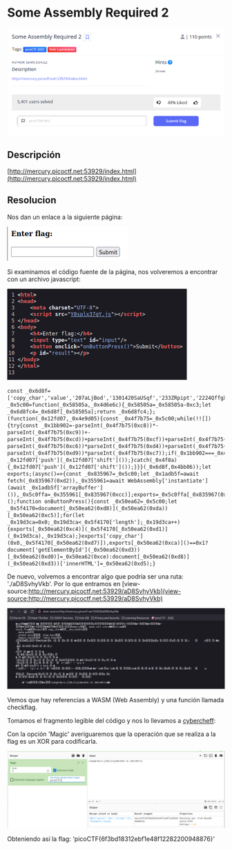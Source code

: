 # Some Assembly Required 2
![Descripcion del CTF](img/description.png)

## Descripción
[http://mercury.picoctf.net:53929/index.html](http://mercury.picoctf.net:53929/index.html)

## Resolucion
Nos dan un enlace a la siguiente página:

![Página web](img/web1.png)

Si examinamos el código fuente de la página, nos volveremos a encontrar con un archivo javascript:

![Página web](img/web2.png)

```
const _0x6d8f=['copy_char','value','207aLjBod','1301420SaUSqf','233ZRpipt','2224QffgXU','check_flag','408533hsoVYx','instance','278338GVFUrH','Correct!','549933ZVjkwI','innerHTML','charCodeAt','./aD8SvhyVkb','result','977AzKzwq','Incorrect!','exports','length','getElementById','1jIrMBu','input','615361geljRK'];const _0x5c00=function(_0x58505a,_0x4d6e6c){_0x58505a=_0x58505a-0xc3;let _0x6d8fc4=_0x6d8f[_0x58505a];return _0x6d8fc4;};(function(_0x12fd07,_0x4e9d05){const _0x4f7b75=_0x5c00;while(!![]){try{const _0x1bb902=-parseInt(_0x4f7b75(0xc8))*-parseInt(_0x4f7b75(0xc9))+-parseInt(_0x4f7b75(0xcd))+parseInt(_0x4f7b75(0xcf))+parseInt(_0x4f7b75(0xc3))+-parseInt(_0x4f7b75(0xc6))*parseInt(_0x4f7b75(0xd4))+parseInt(_0x4f7b75(0xcb))+-parseInt(_0x4f7b75(0xd9))*parseInt(_0x4f7b75(0xc7));if(_0x1bb902===_0x4e9d05)break;else _0x12fd07['push'](_0x12fd07['shift']());}catch(_0x4f8a){_0x12fd07['push'](_0x12fd07['shift']());}}}(_0x6d8f,0x4bb06));let exports;(async()=>{const _0x835967=_0x5c00;let _0x1adb5f=await fetch(_0x835967(0xd2)),_0x355961=await WebAssembly['instantiate'](await _0x1adb5f['arrayBuffer']()),_0x5c0ffa=_0x355961[_0x835967(0xcc)];exports=_0x5c0ffa[_0x835967(0xd6)];})();function onButtonPress(){const _0x50ea62=_0x5c00;let _0x5f4170=document[_0x50ea62(0xd8)](_0x50ea62(0xda))[_0x50ea62(0xc5)];for(let _0x19d3ca=0x0;_0x19d3ca<_0x5f4170['length'];_0x19d3ca++){exports[_0x50ea62(0xc4)](_0x5f4170[_0x50ea62(0xd1)](_0x19d3ca),_0x19d3ca);}exports['copy_char'](0x0,_0x5f4170[_0x50ea62(0xd7)]),exports[_0x50ea62(0xca)]()==0x1?document['getElementById'](_0x50ea62(0xd3))[_0x50ea62(0xd0)]=_0x50ea62(0xce):document[_0x50ea62(0xd8)](_0x50ea62(0xd3))['innerHTML']=_0x50ea62(0xd5);}
```

De nuevo, volvemos a encontrar algo que podría ser una ruta: './aD8SvhyVkb'. Por lo que entramos en [view-source:http://mercury.picoctf.net:53929/aD8SvhyVkb](view-source:http://mercury.picoctf.net:53929/aD8SvhyVkb)

![Página web](img/web3.png)

Vemos que hay referencias a WASM (Web Assembly) y una función llamada checkflag.

Tomamos el fragmento legible del código y nos lo llevamos a [cybercheff](https://gchq.github.io/CyberChef/):

Con la opción 'Magic' averiguaremos que la operación que se realiza a la flag es un XOR para codificarla.

![Cybercheff](img/cybercheff.png)

Obteniendo así la flag: 'picoCTF{6f3bd18312ebf1e48f12282200948876}'